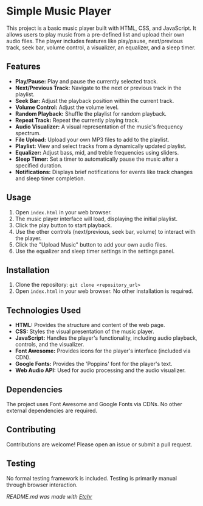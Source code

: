 # Simple Music Player

This project is a basic music player built with HTML, CSS, and JavaScript.  It allows users to play music from a pre-defined list and upload their own audio files. The player includes features like play/pause, next/previous track, seek bar, volume control, a visualizer, an equalizer, and a sleep timer.

## Features

*   **Play/Pause:** Play and pause the currently selected track.
*   **Next/Previous Track:** Navigate to the next or previous track in the playlist.
*   **Seek Bar:** Adjust the playback position within the current track.
*   **Volume Control:** Adjust the volume level.
*   **Random Playback:** Shuffle the playlist for random playback.
*   **Repeat Track:** Repeat the currently playing track.
*   **Audio Visualizer:** A visual representation of the music's frequency spectrum.
*   **File Upload:** Upload your own MP3 files to add to the playlist.
*   **Playlist:** View and select tracks from a dynamically updated playlist.
*   **Equalizer:** Adjust bass, mid, and treble frequencies using sliders.
*   **Sleep Timer:** Set a timer to automatically pause the music after a specified duration.
*   **Notifications:** Displays brief notifications for events like track changes and sleep timer completion.


## Usage

1.  Open `index.html` in your web browser.
2.  The music player interface will load, displaying the initial playlist.
3.  Click the play button to start playback.
4.  Use the other controls (next/previous, seek bar, volume) to interact with the player.
5.  Click the "Upload Music" button to add your own audio files.
6.  Use the equalizer and sleep timer settings in the settings panel.

## Installation

1.  Clone the repository: `git clone <repository_url>`
2.  Open `index.html` in your web browser.  No other installation is required.

## Technologies Used

*   **HTML:**  Provides the structure and content of the web page.
*   **CSS:** Styles the visual presentation of the music player.
*   **JavaScript:**  Handles the player's functionality, including audio playback, controls, and the visualizer.
*   **Font Awesome:** Provides icons for the player's interface (included via CDN).
*   **Google Fonts:** Provides the 'Poppins' font for the player's text.
*   **Web Audio API:** Used for audio processing and the audio visualizer.


## Dependencies

The project uses Font Awesome and Google Fonts via CDNs. No other external dependencies are required.


## Contributing

Contributions are welcome! Please open an issue or submit a pull request.

## Testing

No formal testing framework is included.  Testing is primarily manual through browser interaction.



*README.md was made with [Etchr](https://etchr.dev)*